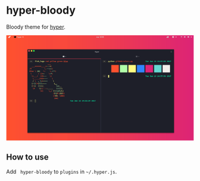 # hyper-bloody

Bloody theme for [hyper](https://hyper.is/).

<img src="preview.png"/>

## How to use

Add  ` hyper-bloody` to  `plugins` in `~/.hyper.js`.

